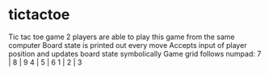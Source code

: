 # tictactoe
Tic tac toe game
2 players are able to play this game from the same computer
Board state is printed out every move
Accepts input of player position and updates board state symbolically
Game grid follows numpad:
  7 | 8 | 9
  4 | 5 | 6
  1 | 2 | 3
